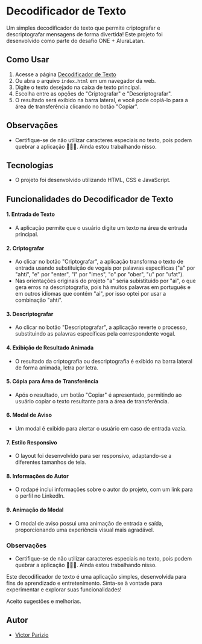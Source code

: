 # Decodificador de Texto

Um simples decodificador de texto que permite criptografar e descriptografar mensagens de forma divertida! Este projeto foi desenvolvido como parte do desafio ONE + AluraLatan.

## Como Usar

1. Acesse a página [Decodificador de Texto](victorparizio.github.io/decodificador-de-texto/)
2. Ou abra o arquivo `index.html` em um navegador da web.
3. Digite o texto desejado na caixa de texto principal.
4. Escolha entre as opções de "Criptografar" e "Descriptografar".
5. O resultado será exibido na barra lateral, e você pode copiá-lo para a área de transferência clicando no botão "Copiar".

## Observações

- Certifique-se de não utilizar caracteres especiais no texto, pois podem quebrar a aplicação 🤣😒😅. Ainda estou trabalhando nisso.

## Tecnologias
- O projeto foi desenvolvido utilizando HTML, CSS e JavaScript.

## Funcionalidades do Decodificador de Texto

#### 1. **Entrada de Texto**

- A aplicação permite que o usuário digite um texto na área de entrada principal.

#### 2. **Criptografar**

- Ao clicar no botão "Criptografar", a aplicação transforma o texto de entrada usando substituição de vogais por palavras específicas ("a" por "ahti", "e" por "enter", "i" por "imes", "o" por "ober", "u" por "ufat").
- Nas orientações originais do projeto "a" seria subistituido por "ai", o que gera erros na descriptografia, pois há muitos palavras em português e em outros idiomas que contém "ai", por isso optei por usar a combinação "ahti".

#### 3. **Descriptografar**

- Ao clicar no botão "Descriptografar", a aplicação reverte o processo, substituindo as palavras específicas pela correspondente vogal.

#### 4. **Exibição de Resultado Animada**

- O resultado da criptografia ou descriptografia é exibido na barra lateral de forma animada, letra por letra.

#### 5. **Cópia para Área de Transferência**

- Após o resultado, um botão "Copiar" é apresentado, permitindo ao usuário copiar o texto resultante para a área de transferência.

#### 6. **Modal de Aviso**

- Um modal é exibido para alertar o usuário em caso de entrada vazia.

#### 7. **Estilo Responsivo**

- O layout foi desenvolvido para ser responsivo, adaptando-se a diferentes tamanhos de tela.

#### 8. **Informações do Autor**

- O rodapé inclui informações sobre o autor do projeto, com um link para o perfil no LinkedIn.

#### 9. **Animação do Modal**

- O modal de aviso possui uma animação de entrada e saída, proporcionando uma experiência visual mais agradável.

### Observações

- Certifique-se de não utilizar caracteres especiais no texto, pois podem quebrar a aplicação 🤣😒😅. Ainda estou trabalhando nisso.

Este decodificador de texto é uma aplicação simples, desenvolvida para fins de aprendizado e entretenimento. Sinta-se à vontade para experimentar e explorar suas funcionalidades!

Aceito sugestões e melhorias.

## Autor

- [Victor Parizio](https://www.linkedin.com/in/victorpariziobackend/)